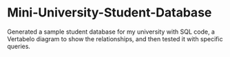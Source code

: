 # Mini-University-Student-Database
Generated a sample student database for my university with SQL code, a Vertabelo diagram to show the relationships, and then tested it with specific queries.

